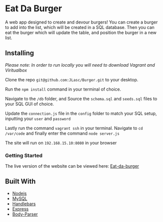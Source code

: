 # Eat Da Burger

A web app designed to create and devour burgers! You can create a burger to add into the list, which will be created in a SQL database. Then you can eat the burger which will update the table, and position the burger in a new list. 

## Installing

*Please note: In order to run locally you will need to download Vagrant and Viritualbox*

Clone the repo `git@github.com:JLasc/Burger.git` to your desktop. 

Run the `npm install` command in your terminal of choice. 

Navigate to the `/db` folder, and Source the `schema.sql` and `seeds.sql` files to your SQL GUI of choice.

Update the `connection.js` file in the `config` folder to match your SQL setup, inputting your `user` and `password`

Lastly run the command `vagrant ssh` in your terminal. Navigate to `cd /var/code` and finally enter the command `node server.js`

The site will run on `192.168.15.10:8080` in your browser

### Getting Started

The live version of the website can be viewed here: [Eat-da-burger](https://radiant-lake-77743.herokuapp.com/)

## Built With

* [Nodejs](https://nodejs.org/en/)
* [MySQL](https://www.npmjs.com/package/mysql)
* [Handlebars](https://www.npmjs.com/package/handlebars) 
* [Express](https://www.npmjs.com/package/express) 
* [Body-Parser](https://www.npmjs.com/package/body-parser) 


